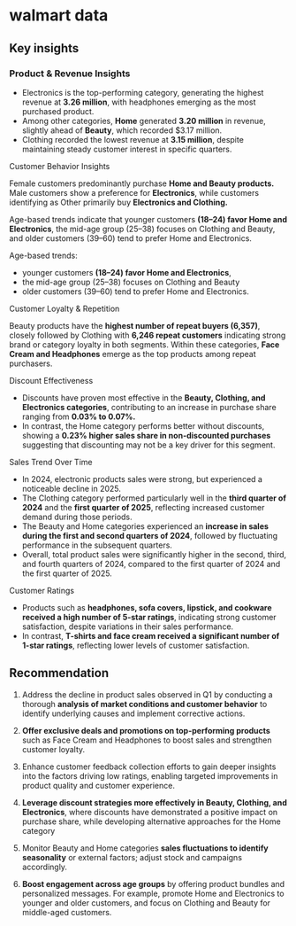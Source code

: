 # walmart data

## **Key insights**

### Product & Revenue Insights

- Electronics is the top-performing category, generating the highest revenue at **3.26 million**, with headphones emerging as the most purchased product.
- Among other categories, **Home** generated **3.20 million** in revenue, slightly ahead of **Beauty**, which recorded $3.17 million.
- Clothing recorded the lowest revenue at **3.15 million**, despite maintaining steady customer interest in specific quarters.

Customer Behavior Insights

Female customers predominantly purchase **Home and Beauty products.** Male customers show a preference for **Electronics**, while customers identifying as Other primarily buy **Electronics and Clothing.**

Age-based trends indicate that younger customers **(18–24) favor Home and Electronics**, the mid-age group (25–38) focuses on Clothing and Beauty, and older customers (39–60) tend to prefer Home and Electronics.

Age-based trends:

- younger customers **(18–24) favor Home and Electronics**,
- the mid-age group (25–38) focuses on Clothing and Beauty
- older customers (39–60) tend to prefer Home and Electronics.

Customer Loyalty & Repetition

Beauty products have the **highest number of repeat buyers (6,357)**, closely followed by Clothing with **6,246 repeat customers** indicating strong brand or category loyalty in both segments. Within these categories, **Face Cream and Headphones** emerge as the top products among repeat purchasers.

Discount Effectiveness

- Discounts have proven most effective in the **Beauty, Clothing, and Electronics categories**, contributing to an increase in purchase share ranging from **0.03% to 0.07%.**
- In contrast, the Home category performs better without discounts, showing a **0.23% higher sales share in non-discounted purchases** suggesting that discounting may not be a key driver for this segment.

Sales Trend Over Time

- In 2024, electronic products sales were strong, but experienced a noticeable decline in 2025.
- The Clothing category performed particularly well in the **third quarter of 2024** and the **first quarter of 2025**, reflecting increased customer demand during those periods.
- The Beauty and Home categories experienced an **increase in sales during the first and second quarters of 2024**, followed by fluctuating performance in the subsequent quarters.
- Overall, total product sales were significantly higher in the second, third, and fourth quarters of 2024, compared to the first quarter of 2024 and the first quarter of 2025.

Customer Ratings

- Products such as **headphones, sofa covers, lipstick, and cookware received a high number of 5-star ratings**, indicating strong customer satisfaction, despite variations in their sales performance.
- In contrast, **T-shirts and face cream received a significant number of 1-star ratings**, reflecting lower levels of customer satisfaction.

## **Recommendation**

1. Address the decline in product sales observed in Q1 by conducting a thorough **analysis of market conditions and customer behavior** to identify underlying causes and implement corrective actions.

2. **Offer exclusive deals and promotions on top-performing products** such as Face Cream and Headphones to boost sales and strengthen customer loyalty.

3. Enhance customer feedback collection efforts to gain deeper insights into the factors driving low ratings, enabling targeted improvements in product quality and customer experience.

4. **Leverage discount strategies more effectively in Beauty, Clothing, and Electronics**, where discounts have demonstrated a positive impact on purchase share, while developing alternative approaches for the Home category

5. Monitor Beauty and Home categories **sales fluctuations to identify seasonality** or external factors; adjust stock and campaigns accordingly.

6. **Boost engagement across age groups** by offering product bundles and personalized messages. For example, promote Home and Electronics to younger and older customers, and focus on Clothing and Beauty for middle-aged customers.
